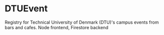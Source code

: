 # DTUEvent
Registry for Technical University of Denmark (DTU)'s campus events from bars and cafes. Node frontend, Firestore backend
